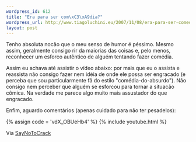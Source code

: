 ```yaml
--- 
wordpress_id: 612
title: "Era para ser com\xC3\xA9dia?"
wordpress_url: http://www.tiagoluchini.eu/2007/11/08/era-para-ser-comedia/
layout: post
---
```

Tenho absoluta nocão que o meu senso de humor é péssimo. Mesmo assim, geralmente consigo rir da maiorias das coisas e, pelo menos, reconhecer um esforco autêntico de alguém tentando fazer comédia.

Assim eu achava até assistir o vídeo abaixo: por mais que eu o assista e reassista não consigo fazer nem idéia de onde ele possa ser engracado (e perceba que sou particularmente fã do estilo "comédia-do-absurdo"). Não consigo nem perceber que alguém se esforcou para tornar a situacão cômica. Na verdade me parece algo muito mais assustador do que engracado.

Enfim, aguardo comentários (apenas cuidado para não ter pesadelos):

{% assign code = 'vdX_OBUeHb4' %}
{% include youtube.html %}

Via [SayNoToCrack](http://www.saynotocrack.com/index.php/2007/11/04/i-take-it-back/)
